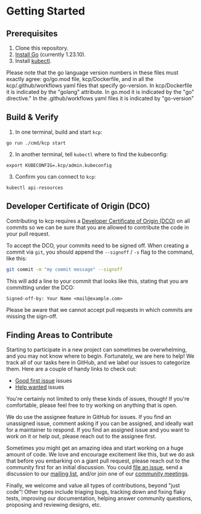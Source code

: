# Getting Started

## Prerequisites

1. Clone this repository.
2. [Install Go](https://golang.org/doc/install) (currently 1.23.10).
3. Install [kubectl](https://kubernetes.io/docs/tasks/tools/#kubectl).

Please note that the go language version numbers in these files must exactly agree: go/go.mod file, kcp/Dockerfile, and in all the kcp/.github/workflows yaml files that specify go-version. In kcp/Dockerfile it is indicated by the "golang" attribute. In go.mod it is indicated by the "go" directive." In the .github/workflows yaml files it is indicated by "go-version"

## Build & Verify

1. In one terminal, build and start `kcp`:
```
go run ./cmd/kcp start
```

2. In another terminal, tell `kubectl` where to find the kubeconfig:

```
export KUBECONFIG=.kcp/admin.kubeconfig
```

3. Confirm you can connect to `kcp`:

```
kubectl api-resources
```

## Developer Certificate of Origin (DCO)

Contributing to kcp requires a [Developer Certificate of Origin (DCO)](https://developercertificate.org/) on all commits so we can be sure that you are allowed to contribute the code in your pull request.

To accept the DCO, your commits need to be signed off. When creating a commit via `git`, you should append the `--signoff` / `-s` flag to the command, like this:

```sh
git commit -m "my commit message" --signoff
```

This will add a line to your commit that looks like this, stating that you are committing under the DCO:

```
Signed-off-by: Your Name <mail@example.com>
```

Please be aware that we cannot accept pull requests in which commits are missing the sign-off.

## Finding Areas to Contribute

Starting to participate in a new project can sometimes be overwhelming, and you may not know where to begin. Fortunately, we are here to help! We track all of our tasks here in GitHub, and we label our issues to categorize them. Here are a couple of handy links to check out:

* [Good first issue](https://github.com/kcp-dev/kcp/issues?q=is%3Aopen+is%3Aissue+label%3A%22good+first+issue%22) issues
* [Help wanted](https://github.com/kcp-dev/kcp/issues?q=is%3Aopen+is%3Aissue+label%3A%22help+wanted%22) issues

You're certainly not limited to only these kinds of issues, though! If you're comfortable, please feel free to try working on anything that is open.

We do use the assignee feature in GitHub for issues. If you find an unassigned issue, comment asking if you can be assigned, and ideally wait for a maintainer to respond. If you find an assigned issue and you want to work on it or help out, please reach out to the assignee first.

Sometimes you might get an amazing idea and start working on a huge amount of code. We love and encourage excitement like this, but we do ask that before you embarking on a giant pull request, please reach out to the community first for an initial discussion. You could [file an issue](https://github.com/kcp-dev/kcp/issues/new/choose), send a discussion to our [mailing list](https://groups.google.com/g/kcp-dev), and/or join one of our [community meetings](https://docs.google.com/document/d/1PrEhbmq1WfxFv1fTikDBZzXEIJkUWVHdqDFxaY1Ply4).

Finally, we welcome and value all types of contributions, beyond "just code"! Other types include triaging bugs, tracking down and fixing flaky tests, improving our documentation, helping answer community questions, proposing and reviewing designs, etc.
